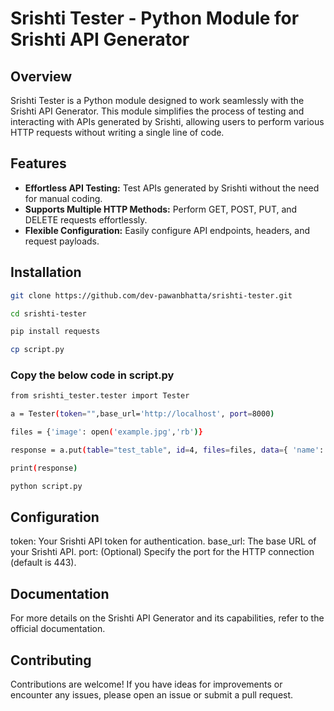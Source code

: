 # Srishti Tester - Python Module for Srishti API Generator

## Overview

Srishti Tester is a Python module designed to work seamlessly with the Srishti API Generator. This module simplifies the process of testing and interacting with APIs generated by Srishti, allowing users to perform various HTTP requests without writing a single line of code.

## Features

- **Effortless API Testing:** Test APIs generated by Srishti without the need for manual coding.
- **Supports Multiple HTTP Methods:** Perform GET, POST, PUT, and DELETE requests effortlessly.
- **Flexible Configuration:** Easily configure API endpoints, headers, and request payloads.

## Installation

```bash
git clone https://github.com/dev-pawanbhatta/srishti-tester.git
```

```bash
cd srishti-tester
```

```bash
pip install requests
```

```bash
cp script.py
```
### Copy the below code in script.py

```bash
from srishti_tester.tester import Tester

a = Tester(token="",base_url='http://localhost', port=8000)

files = {'image': open('example.jpg','rb')}

response = a.put(table="test_table", id=4, files=files, data={ 'name':'John', 'email':'test@test.com','password':'12345678' })

print(response)
```

```bash
python script.py
```

## Configuration

token: Your Srishti API token for authentication.
base_url: The base URL of your Srishti API.
port: (Optional) Specify the port for the HTTP connection (default is 443).

## Documentation

For more details on the Srishti API Generator and its capabilities, refer to the official documentation.

## Contributing

Contributions are welcome! If you have ideas for improvements or encounter any issues, please open an issue or submit a pull request.




